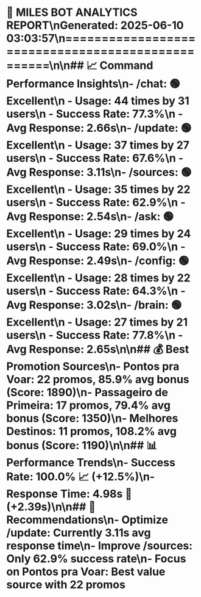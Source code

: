 # 🚀 MILES BOT ANALYTICS REPORT\nGenerated: 2025-06-10 03:03:57\n==================================================\n\n## 📈 Command Performance Insights\n- **/chat**: 🟢 Excellent\n - Usage: 44 times by 31 users\n - Success Rate: 77.3%\n - Avg Response: 2.66s\n- **/update**: 🟢 Excellent\n - Usage: 37 times by 27 users\n - Success Rate: 67.6%\n - Avg Response: 3.11s\n- **/sources**: 🟢 Excellent\n - Usage: 35 times by 22 users\n - Success Rate: 62.9%\n - Avg Response: 2.54s\n- **/ask**: 🟢 Excellent\n - Usage: 29 times by 24 users\n - Success Rate: 69.0%\n - Avg Response: 2.49s\n- **/config**: 🟢 Excellent\n - Usage: 28 times by 22 users\n - Success Rate: 64.3%\n - Avg Response: 3.02s\n- **/brain**: 🟢 Excellent\n - Usage: 27 times by 21 users\n - Success Rate: 77.8%\n - Avg Response: 2.65s\n\n## 💰 Best Promotion Sources\n- **Pontos pra Voar**: 22 promos, 85.9% avg bonus (Score: 1890)\n- **Passageiro de Primeira**: 17 promos, 79.4% avg bonus (Score: 1350)\n- **Melhores Destinos**: 11 promos, 108.2% avg bonus (Score: 1190)\n\n## 📊 Performance Trends\n- Success Rate: 100.0% 📈 (+12.5%)\n- Response Time: 4.98s 🐌 (+2.39s)\n\n## 🎯 Recommendations\n- **Optimize /update**: Currently 3.11s avg response time\n- **Improve /sources**: Only 62.9% success rate\n- **Focus on Pontos pra Voar**: Best value source with 22 promos
